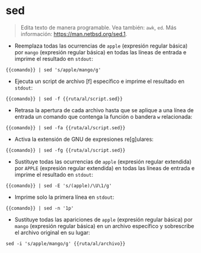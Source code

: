 # sed

> Edita texto de manera programable.
> Vea también: `awk`, `ed`.
> Más información: <https://man.netbsd.org/sed.1>.

- Reemplaza todas las ocurrencias de `apple` (expresión regular básica) por `mango` (expresión regular básica) en todas las líneas de entrada e imprime el resultado en `stdout`:

`{{comando}} | sed 's/apple/mango/g'`

- Ejecuta un script de archivo [f] específico e imprime el resultado en `stdout`:

`{{comando}} | sed -f {{ruta/al/script.sed}}`

- Retrasa la apertura de cada archivo hasta que se aplique a una línea de entrada un comando que contenga la función o bandera `w` relacionada:

`{{comando}} | sed -fa {{ruta/al/script.sed}}`

- Activa la extensión de GNU de expresiones re[g]ulares:

`{{comando}} | sed -fg {{ruta/al/script.sed}}`

- Sustituye todas las ocurrencias de `apple` (expresión regular extendida) por `APPLE` (expresión regular extendida) en todas las líneas de entrada e imprime el resultado en `stdout`:

`{{comando}} | sed -E 's/(apple)/\U\1/g'`

- Imprime solo la primera línea en `stdout`:

`{{comando}} | sed -n '1p'`

- Sustituye todas las apariciones de `apple` (expresión regular básica) por `mango` (expresión regular básica) en un archivo específico y sobrescribe el archivo original en su lugar:

`sed -i 's/apple/mango/g' {{ruta/al/archivo}}`

